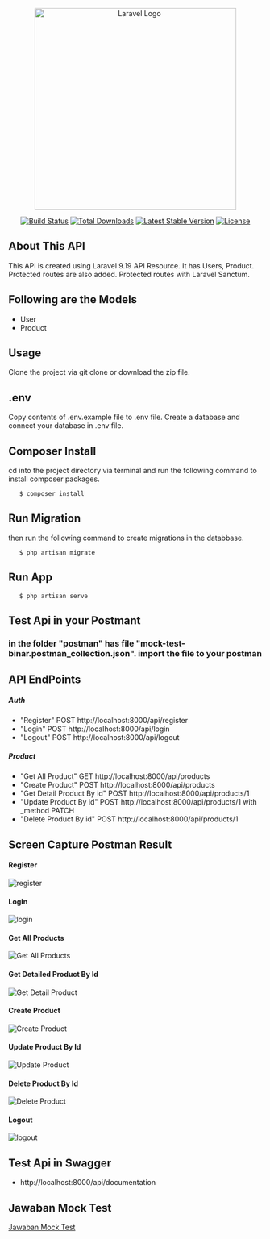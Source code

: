 <p align="center"><a href="https://laravel.com" target="_blank"><img src="https://raw.githubusercontent.com/laravel/art/master/logo-lockup/5%20SVG/2%20CMYK/1%20Full%20Color/laravel-logolockup-cmyk-red.svg" width="400" alt="Laravel Logo"></a></p>

<p align="center">
<a href="https://travis-ci.org/laravel/framework"><img src="https://travis-ci.org/laravel/framework.svg" alt="Build Status"></a>
<a href="https://packagist.org/packages/laravel/framework"><img src="https://img.shields.io/packagist/dt/laravel/framework" alt="Total Downloads"></a>
<a href="https://packagist.org/packages/laravel/framework"><img src="https://img.shields.io/packagist/v/laravel/framework" alt="Latest Stable Version"></a>
<a href="https://packagist.org/packages/laravel/framework"><img src="https://img.shields.io/packagist/l/laravel/framework" alt="License"></a>
</p>

## About This API

This API is created using Laravel 9.19 API Resource. It has Users, Product. Protected routes are also added. Protected routes with Laravel Sanctum.

## Following are the Models

-   User
-   Product

## Usage

Clone the project via git clone or download the zip file.

## .env

Copy contents of .env.example file to .env file. Create a database and connect your database in .env file.

## Composer Install

cd into the project directory via terminal and run the following command to install composer packages.

```
   $ composer install
```

## Run Migration

then run the following command to create migrations in the databbase.

```
   $ php artisan migrate
```

## Run App

```
   $ php artisan serve
```

## Test Api in your Postmant

### in the folder "postman" has file "mock-test-binar.postman_collection.json". import the file to your postman

## API EndPoints

##### Auth

-   "Register" POST http://localhost:8000/api/register
-   "Login" POST http://localhost:8000/api/login
-   "Logout" POST http://localhost:8000/api/logout

##### Product

-   "Get All Product" GET http://localhost:8000/api/products
-   "Create Product" POST http://localhost:8000/api/products
-   "Get Detail Product By id" POST http://localhost:8000/api/products/1
-   "Update Product By id" POST http://localhost:8000/api/products/1 with \_method PATCH
-   "Delete Product By id" POST http://localhost:8000/api/products/1

## Screen Capture Postman Result

#### Register

![register](https://github.com/dedenurr/mock-test-binar/blob/master/public/imagePostman/register.JPG)

#### Login

![login](https://github.com/dedenurr/mock-test-binar/blob/master/public/imagePostman/login.JPG)

#### Get All Products

![Get All Products](https://github.com/dedenurr/mock-test-binar/blob/master/public/imagePostman/getProduct.JPG)

#### Get Detailed Product By Id

![Get Detail Product](https://github.com/dedenurr/mock-test-binar/blob/master/public/imagePostman/getDetailProduct.JPG)

#### Create Product

![Create Product](https://github.com/dedenurr/mock-test-binar/blob/master/public/imagePostman/createProduct.JPG)

#### Update Product By Id

![Update Product](https://github.com/dedenurr/mock-test-binar/blob/master/public/imagePostman/updateProduct.JPG)

#### Delete Product By Id

![Delete Product](https://github.com/dedenurr/mock-test-binar/blob/master/public/imagePostman/deleteProduct.JPG)

#### Logout

![logout](https://github.com/dedenurr/mock-test-binar/blob/master/public/imagePostman/logout.JPG)

## Test Api in Swagger

-   http://localhost:8000/api/documentation

## Jawaban Mock Test

[Jawaban Mock Test](https://github.com/dedenurr/mock-test-binar/blob/master/Jawaban_no_1-4_Dede_nurrahman_Mock-test-Binar-BackendDev.pdf)
